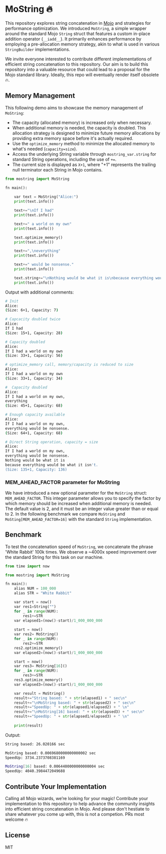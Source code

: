 # MoString 🔥

This repository explores string concatenation in [Mojo](https://docs.modular.com/mojo) and strategies for performance optimization. We introduced `MoString`, a simple wrapper around the standard Mojo `String` struct that features a custom in-place addition operator (`__iadd__`). It primarily enhances performance by employing a pre-allocation memory strategy, akin to what is used in various `StringBuilder` implementations.

We invite everyone interested to contribute different implementations of efficient string concatenation to this repository. Our aim is to build this repository into a valuable resource that could lead to a proposal for the Mojo standard library. Ideally, this repo will eventually render itself obsolete 🔥.

## Memory Management

This following demo aims to showcase the memory management of `MoString`:

- The capacity (allocated memory) is increased only when necessary.
- When additional memory is needed, the capacity is doubled. This allocation strategy is designed to minimize future memory allocations by providing extra memory space before it's actually required.
- Use the `optimize_memory` method to minimize the allocated memory to what's needed (`capacity=size`).
- Access the underlying String variable through `mostring_var.string` for standard String operations, including the use of `+=`.
- The current size is displayed as `X+1`, where "+1" represents the trailing null terminator each String in Mojo contains.

```python
from mostring import MoString

fn main():
    
    var text = MoString("Alice:")
    print(text.info())

    text+="\nIf I had"
    print(text.info())

    text+=" a world on my own"
    print(text.info())

    text.optimize_memory()
    print(text.info())

    text+=",\neverything"
    print(text.info())

    text+=" would be nonsense."
    print(text.info())

    text.string+="\nNothing would be what it is\nbecause everything would be what it isn't."
    print(text.info())

```

Output with additional comments:

```bash
# Init
Alice:
(Size: 6+1, Capacity: 7)

# Capcacity doubled twice
Alice:
If I had
(Size: 15+1, Capacity: 28)

# Capacity doubled
Alice:
If I had a world on my own
(Size: 33+1, Capacity: 56)

# optimize_memory call, memory/capacity is reduced to size
Alice:
If I had a world on my own
(Size: 33+1, Capacity: 34)

#  Capacity doubled
Alice:
If I had a world on my own,
everything
(Size: 45+1, Capacity: 68)

# Enough capacity available 
Alice:
If I had a world on my own,
everything would be nonsense.
(Size: 64+1, Capacity: 68)

# Direct String operation, capacity = size 
Alice:
If I had a world on my own,
everything would be nonsense.
Nothing would be what it is
because everything would be what it isn't.
(Size: 135+1, Capacity: 136)
```

### MEM_AHEAD_FACTOR parameter for MoString

We have introduced a new optional parameter for the `MoString` struct: `MEM_AHEAD_FACTOR`. This integer parameter allows you to specify the factor by which memory should be increased when additional memory is needed. The default value is 2, and it must be an integer value greater than or equal to 2. In the following benchmark we compare `MoString` and `MoSting[MEM_AHEAD_FACTOR=16]` with the standard `String` implementation. 

## Benchmark

To test the concatenation speed of `MoString`, we concatenate the phrase 'White Rabbit' 100k times. We observe a ~4000x speed improvement over the standard String for this task on our machine.

```python
from time import now

from mostring import MoString

fn main():
    alias NUM = 100_000
    alias STR = "White Rabbit"

    var start = now()
    var res1=String("")  
    for _ in range(NUM):
        res1+=STR
    var elapsed1=(now()-start)/1_000_000_000
     
    start = now()
    var res2= MoString()
    for _ in range(NUM):
        res2+=STR
    res2.optimize_memory()
    var elapsed2=(now()-start)/1_000_000_000

    start = now()
    var res3= MoString[16]()
    for _ in range(NUM):
        res3+=STR
    res3.optimize_memory()
    var elapsed3=(now()-start)/1_000_000_000

    var result = MoString()
    result+="String based: " + str(elapsed1) + " sec\n"
    result+="\nMoString based: " + str(elapsed2) + " sec\n"
    result+="SpeedUp: " + str(elapsed1/elapsed2) + " \n"
    result+="\nMoString[16] based: " + str(elapsed3) + " sec\n"
    result+="SpeedUp: " + str(elapsed1/elapsed3) + " \n"
   
    print(result)
```

Output:

```bash
String based: 26.020166 sec

MoString based: 0.0069680000000000002 sec
SpeedUp: 3734.2373708381169 

MoString[16] based: 0.0064400000000000004 sec
SpeedUp: 4040.3984472049688 
```

## Contribute Your Implementation

Calling all Mojo wizards, we’re looking for your magic! Contribute your implementation to this repository to help advance the community insights into efficient string concatenation in Mojo. And please don't hestiate to share whatever you come up with, this is not a competion. PRs most welcome 🔥

## License

MIT
